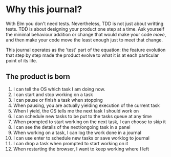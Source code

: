 Why this journal?
=================

With Elm you don't need tests. Nevertheless, TDD is not just about writting tests. TDD is about designing your product one step at a time. Ask yourself
the minimal behaviour addition or change that would make your code *move*, and then make your code move the least enough just to meet that change.

This journal operates as the 'test' part of the equation: the feature evolution that step by step made the product evolve to what it is at each particular
point of its life. 

The product is born
-------------------

1. I can tell the OS which task I am doing now.
2. I can start and stop working on a task
3. I can pause or finish a task when stopping
4. When pausing, you are actually yielding execution of the current task
5. When I yield, the OS tells me the next task I should work on
6. I can schedule new tasks to be put to the tasks queue at any time
7. When prompted to start working on the next task, I can choose to skip it
8. I can see the details of the next/ongoing task in a panel
9. When working on a task, I can log the work done in a journal
10. I can use enter to schedule new tasks or save worklog to journal
11. I can drop a task when prompted to start working on it
12. When restarting the browser, I want to keep working where I left
